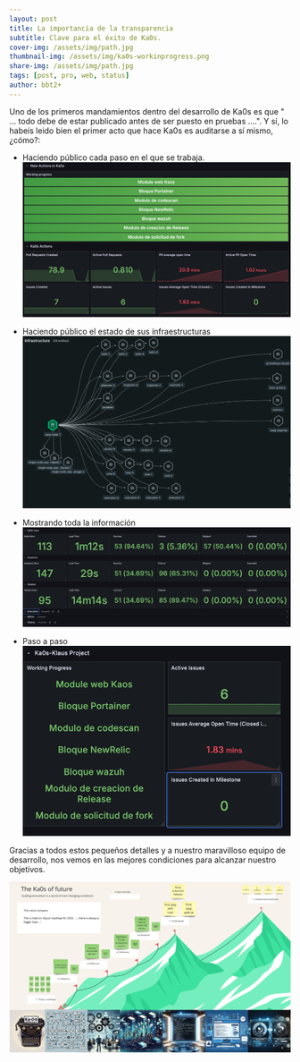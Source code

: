 ```yaml
---
layout: post
title: La importancia de la transparencia
subtitle: Clave para el éxito de Ka0s.
cover-img: /assets/img/path.jpg
thumbnail-img: /assets/img/ka0s-workinprogress.png
share-img: /assets/img/path.jpg
tags: [post, pro, web, status]
author: bbt2+
---
```


Uno de los primeros mandamientos dentro del desarrollo de Ka0s es que " ... todo debe de estar publicado antes de ser puesto en pruebas ....". Y sí, lo habeís leido bien el primer acto que hace Ka0s es auditarse a sí mismo, ¿cómo?:

- Haciendo público cada paso en el que se trabaja.
![Público](/assets/img/ka0s-actividad.png)

- Haciendo público el estado de sus infraestructuras
![Activity](/assets/img/ka0s-ecosistema.png)

- Mostrando toda la información
![Activity](/assets/img/ka0s-leadtime.png)

- Paso a paso
![Activity](/assets/img/ka0s-workinprogress.png)

Gracias a todos estos pequeños detalles y a nuestro maravilloso equipo de desarrollo, nos vemos en las mejores condiciones para alcanzar nuestro objetivos.

![Activity](/assets/img/ka0s-roadmap.png)
